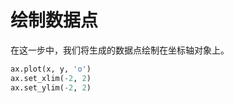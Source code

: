 # 绘制数据点

在这一步中，我们将生成的数据点绘制在坐标轴对象上。

```python
ax.plot(x, y, 'o')
ax.set_xlim(-2, 2)
ax.set_ylim(-2, 2)
```
